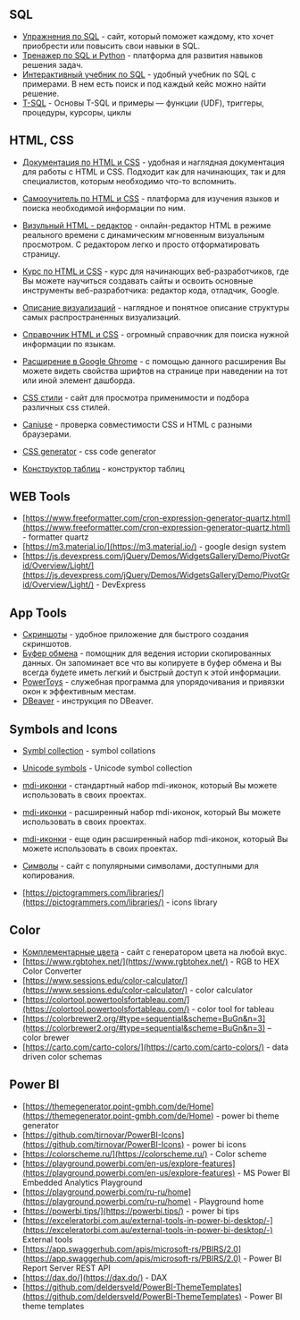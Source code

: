 ## SQL

- [Упражнения по SQL](https://www.sql-ex.ru/) - сайт, который поможет каждому, кто хочет приобрести или повысить свои навыки в SQL.
- [Тренажер по SQL и Python](https://itresume.ru/) - платформа для развития навыков решения задач.
- [Интерактивный учебник по SQL](http://www.sql-tutorial.ru/ru) - удобный учебник по SQL с примерами. В нем есть поиск и под каждый кейс можно найти решение.
- [T-SQL](https://ivan-shamaev.ru/t-sql-fundamentals-and-examples/) - Основы T-SQL и примеры — функции (UDF), триггеры, процедуры, курсоры, циклы

## HTML, CSS

- [Документация по HTML и CSS](https://developer.mozilla.org/ru/) - удобная и наглядная документация для работы с HTML и CSS. Подходит как для начинающих, так и для специалистов, которым необходимо что-то вспомнить.
- [Самооучитель по HTML и CSS](https://www.w3schools.com/) - платформа для изучения языков и поиска необходимой информации по ним.
- [Визульный HTML - редактор](https://rustxt.ru/html-editor-online) - онлайн-редактор HTML в режиме реального времени с динамическим мгновенным визуальным просмотром. С редактором легко и просто отформатировать страницу.
- [Курс по HTML и CSS](https://stepik.org/course/38218/syllabus) - курс для начинающих веб-разработчиков, где Вы можете научиться создавать сайты и освоить основные инструменты веб-разработчика: редактор кода, отладчик, Google.
- [Описание визуализаций](https://datavizcatalogue.com/RU/index.html) - наглядное и понятное описание структуры самых распространенных визуализаций.
- [Cправочник HTML и CSS](http://htmlbook.ru/css) - огромный справочник для поиска нужной информации по языкам.

- [Расширение в Google Ghrome](https://chrome.google.com/webstore/detail/whatfont/jabopobgcpjmedljpbcaablpmlmfcogm?hl=ru%3C/ul%3E) - с помощью данного расширения Вы можете видеть свойства шрифтов на странице при наведении на тот или иной элемент дашборда.
- [CSS стили](https://htmlcheatsheet.com/css/) - сайт для просмотра применимости и подбора различных css стилей.
- [Caniuse](https://caniuse.com/) - проверка совместимости CSS и HTML с разными браузерами.
- [CSS generator](https://html-css-js.com/css/generator/) - css code generator
- [Конструктор таблиц](https://divtable.com/table-styler/) - конструктор таблиц

## WEB Tools

- [https://www.freeformatter.com/cron-expression-generator-quartz.html](https://www.freeformatter.com/cron-expression-generator-quartz.html) - formatter quartz
- [https://m3.material.io/](https://m3.material.io/) - google design system
- [https://js.devexpress.com/jQuery/Demos/WidgetsGallery/Demo/PivotGrid/Overview/Light/](https://js.devexpress.com/jQuery/Demos/WidgetsGallery/Demo/PivotGrid/Overview/Light/) - DevExpress

## App Tools

- [Скриншоты](https://app.prntscr.com/ru/) - удобное приложение для быстрого создания скриншотов.
- [Буфер обмена](http://clipdiary.com/rus/) - помощник для ведения истории скопированных данных. Он запоминает все что вы копируете в буфер обмена и Вы всегда будете иметь легкий и быстрый доступ к этой информации.
- [PowerToys](https://docs.microsoft.com/ru-ru/windows/powertoys/) - служебная программа для упорядочивания и привязки окон к эффективным местам.
- [DBeaver](https://practicum.yandex.ru/blog/menedzher-baz-dannyh-dbeaver/#:~:text=DBeaver%20%E2%80%94%20%D1%8D%D1%82%D0%BE%20%D0%B1%D0%B5%D1%81%D0%BF%D0%BB%D0%B0%D1%82%D0%BD%D0%B0%D1%8F%20%D0%BF%D1%80%D0%BE%D0%B3%D1%80%D0%B0%D0%BC%D0%BC%D0%B0%20%D0%B4%D0%BB%D1%8F,%D0%B8%20%D0%B0%D0%BD%D0%B0%D0%BB%D0%B8%D1%82%D0%B8%D0%BA%D0%BE%D0%B2%20%D0%BF%D0%BE%20%D0%B2%D1%81%D0%B5%D0%BC%D1%83%20%D0%BC%D0%B8%D1%80%D1%83) - инструкция по DBeaver.

## Symbols and Icons

- [Symbl collection](https://symbl.cc/en/collections/) - symbol collations
- [Unicode symbols](https://www.vertex42.com/ExcelTips/unicode-symbols.html) - Unicode symbol collection

- [mdi-иконки](https://materialdesignicons.com/) - стандартный набор mdi-иконок, который Вы можете использовать в своих проектах.
- [mdi-иконки](https://pictogrammers.github.io/@mdi/font/2.0.46/) - расширенный набор mdi-иконок, который Вы можете использовать в своих проектах.
- [mdi-иконки](https://pictogrammers.github.io/@mdi/font/1.1.34/) - еще один расширенный набор mdi-иконок, который Вы можете использовать в своих проектах.
- [Символы](https://ru.piliapp.com/symbol/) - сайт с популярными символами, доступными для копирования.
- [https://pictogrammers.com/libraries/](https://pictogrammers.com/libraries/) - icons library

## Color

- [Комплементарные цвета](https://color.adobe.com/ru/create/color-wheel) - сайт с генератором цвета на любой вкус.
- [https://www.rgbtohex.net/](https://www.rgbtohex.net/) - RGB to HEX Color Converter
- [https://www.sessions.edu/color-calculator/](https://www.sessions.edu/color-calculator/) - color calculator
- [https://colortool.powertoolsfortableau.com/](https://colortool.powertoolsfortableau.com/) - color tool for tableau
- [https://colorbrewer2.org/#type=sequential&scheme=BuGn&n=3](https://colorbrewer2.org/#type=sequential&scheme=BuGn&n=3) – color brewer
- [https://carto.com/carto-colors/](https://carto.com/carto-colors/) - data driven color schemas

## Power BI

- [https://themegenerator.point-gmbh.com/de/Home](https://themegenerator.point-gmbh.com/de/Home) - power bi theme generator
- [https://github.com/tirnovar/PowerBI-Icons](https://github.com/tirnovar/PowerBI-Icons) - power bi icons
- [https://colorscheme.ru/](https://colorscheme.ru/) - Color scheme
- [https://playground.powerbi.com/en-us/explore-features](https://playground.powerbi.com/en-us/explore-features) - MS Power BI Embedded Analytics Playground
- [https://playground.powerbi.com/ru-ru/home](https://playground.powerbi.com/ru-ru/home) - Playground home
- [https://powerbi.tips/](https://powerbi.tips/) - power bi tips
- [https://exceleratorbi.com.au/external-tools-in-power-bi-desktop/-](https://exceleratorbi.com.au/external-tools-in-power-bi-desktop/-) External tools
- [https://app.swaggerhub.com/apis/microsoft-rs/PBIRS/2.0](https://app.swaggerhub.com/apis/microsoft-rs/PBIRS/2.0) - Power BI Report Server REST API
- [https://dax.do/](https://dax.do/) - DAX
- [https://github.com/deldersveld/PowerBI-ThemeTemplates](https://github.com/deldersveld/PowerBI-ThemeTemplates) - Power BI theme templates
